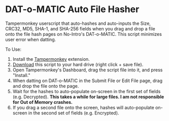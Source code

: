 # DAT-o-MATIC Auto File Hasher
Tampermonkey userscript that auto-hashes and auto-inputs the Size, CRC32, MD5, SHA-1, and SHA-256 fields when you drag and drop a file onto the file hash pages on No-Intro's DAT-o-MATIC. This script minimizes user error when datting.

To Use:
1. Install the [Tampermonkey](https://www.tampermonkey.net/) extension.
2. [Download](https://github.com/rarenight/datomatic-auto-file-hasher/raw/main/dom-hasher.js) this script to your hard drive (right click + save file).
3. Open Tampermonkey's Dashboard, drag the script file into it, and press "Install."
4. When datting on DAT-o-MATIC in the Submit File or Edit File page, drag and drop the file onto the page.
6. Wait for the hashes to auto-populate on-screen in the first set of fields (e.g. Decrypted).  **This takes a while for large files. I am not responsible for Out of Memory crashes.**
7. If you drag a second file onto the screen, hashes will auto-populate on-screen in the second set of fields (e.g. Encrypted).
